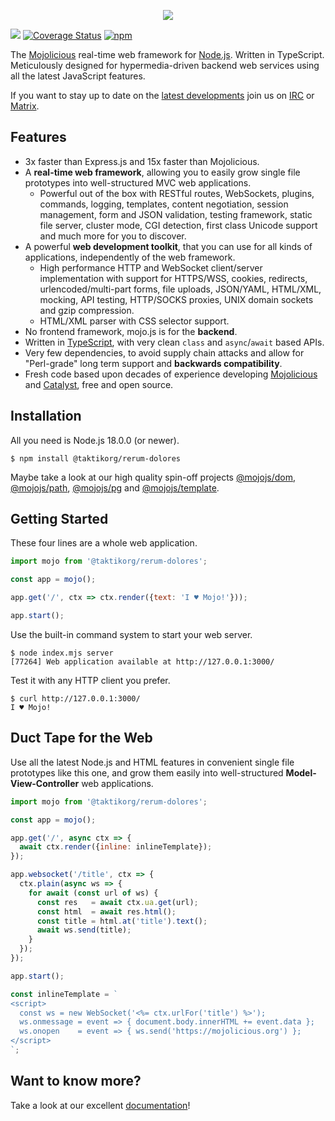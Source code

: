 <p align="center">
  <a href="https://mojojs.org">
    <picture>
      <source srcset="https://github.com/taktikorg/rerum-dolores/blob/main/docs/images/logo-dark.png?raw=true" media="(prefers-color-scheme: dark)">
      <img src="https://github.com/taktikorg/rerum-dolores/blob/main/docs/images/logo.png?raw=true" style="margin: 0 auto;">
    </picture>
  </a>
</p>

[![](https://github.com/taktikorg/rerum-dolores/workflows/test/badge.svg)](https://github.com/taktikorg/rerum-dolores/actions)
[![Coverage Status](https://coveralls.io/repos/github/taktikorg/rerum-dolores/badge.svg?branch=main)](https://coveralls.io/github/taktikorg/rerum-dolores?branch=main)
[![npm](https://img.shields.io/npm/v/@taktikorg/rerum-dolores.svg)](https://www.npmjs.com/package/@taktikorg/rerum-dolores)

The [Mojolicious](https://mojolicious.org) real-time web framework for [Node.js](https://nodejs.org/). Written in
TypeScript. Meticulously designed for hypermedia-driven backend web services using all the latest JavaScript features.

If you want to stay up to date on the
[latest developments](https://github.com/taktikorg/rerum-dolores/blob/main/CHANGELOG.md) join us on
[IRC](https://web.libera.chat/#mojo) or [Matrix](https://matrix.to/#/#mojo:matrix.org).

## Features

* 3x faster than Express.js and 15x faster than Mojolicious.
* A **real-time web framework**, allowing you to easily grow single file prototypes into well-structured MVC web
  applications.
  * Powerful out of the box with RESTful routes, WebSockets, plugins, commands, logging, templates, content negotiation,
    session management, form and JSON validation, testing framework, static file server, cluster mode, CGI detection,
    first class Unicode support and much more for you to discover.
* A powerful **web development toolkit**, that you can use for all kinds of applications, independently of the web
  framework.
  * High performance HTTP and WebSocket client/server implementation with support for HTTPS/WSS, cookies, redirects,
    urlencoded/multi-part forms, file uploads, JSON/YAML, HTML/XML, mocking, API testing, HTTP/SOCKS proxies, UNIX
    domain sockets and gzip compression.
  * HTML/XML parser with CSS selector support.
* No frontend framework, mojo.js is for the **backend**.
* Written in [TypeScript](https://www.typescriptlang.org), with very clean `class` and `async`/`await` based APIs.
* Very few dependencies, to avoid supply chain attacks and allow for "Perl-grade" long term support and
  **backwards compatibility**.
* Fresh code based upon decades of experience developing [Mojolicious](https://mojolicious.org) and
  [Catalyst](http://catalyst.perl.org), free and open source.

## Installation

All you need is Node.js 18.0.0 (or newer).

```
$ npm install @taktikorg/rerum-dolores
```

Maybe take a look at our high quality spin-off projects [@mojojs/dom](https://www.npmjs.com/package/@mojojs/dom),
[@mojojs/path](https://www.npmjs.com/package/@mojojs/path), [@mojojs/pg](https://www.npmjs.com/package/@mojojs/pg) and
[@mojojs/template](https://www.npmjs.com/package/@mojojs/template).

## Getting Started

  These four lines are a whole web application.

```js
import mojo from '@taktikorg/rerum-dolores';

const app = mojo();

app.get('/', ctx => ctx.render({text: 'I ♥ Mojo!'}));

app.start();
```

  Use the built-in command system to start your web server.

```
$ node index.mjs server
[77264] Web application available at http://127.0.0.1:3000/
```

  Test it with any HTTP client you prefer.

```
$ curl http://127.0.0.1:3000/
I ♥ Mojo!
```

## Duct Tape for the Web

  Use all the latest Node.js and HTML features in convenient single file prototypes like this one, and grow them easily
  into well-structured **Model-View-Controller** web applications.

```js
import mojo from '@taktikorg/rerum-dolores';

const app = mojo();

app.get('/', async ctx => {
  await ctx.render({inline: inlineTemplate});
});

app.websocket('/title', ctx => {
  ctx.plain(async ws => {
    for await (const url of ws) {
      const res   = await ctx.ua.get(url);
      const html  = await res.html();
      const title = html.at('title').text();
      await ws.send(title);
    }
  });
});

app.start();

const inlineTemplate = `
<script>
  const ws = new WebSocket('<%= ctx.urlFor('title') %>');
  ws.onmessage = event => { document.body.innerHTML += event.data };
  ws.onopen    = event => { ws.send('https://mojolicious.org') };
</script>
`;
```

## Want to know more?

Take a look at our excellent [documentation](https://mojojs.org/docs/)!
